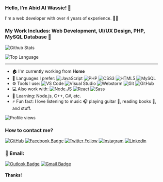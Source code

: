 ### Hello, I’m Abid Al Wassie! 👋

I'm a web developer with over 4 years of experience. 👨‍💻

### My Work Includes: Web Development, UI/UX Design, PHP, MySQL Database 🙂

![Github Stats](https://github-readme-stats.vercel.app/api?username=AbidAlWassie&show_icons=true&title_color=fff&icon_color=79ff97&text_color=9f9f9f&bg_color=0D1117)

![Top Language](https://github-readme-stats.vercel.app/api/top-langs/?username=AbidAlWassie&layout=compact&title_color=fff&icon_color=79ff97&text_color=9f9f9f&bg_color=0D1117)

*************

- 🏠 I'm currently working from **Home**
- 🚀 Languages I prefer:
  ![JavaScript](https://img.shields.io/badge/-JavaScript-black?style=plastic&logo=javascript)
  ![PHP](https://img.shields.io/badge/-PHP-black?style=plastic&logo=php)
  ![CSS3](https://img.shields.io/badge/-CSS3-146EB0?style=plastic&logo=css3)
  ![HTML5](https://img.shields.io/badge/-HTML5-E44D26?style=plastic&logo=html5&logoColor=white&backgroundColor=1F8CCC)
  ![MySQL](https://img.shields.io/badge/-MySQL-42759C?style=plastic&logo=MySQL&logoColor=white&backgroundColor=42759C)
- ⚙️ Tools I use:
  ![VS Code](https://img.shields.io/badge/-VS%20Code-151515?style=plastic&logo=visual-studio-code&logoColor=007ACC)
  ![Visual Studio](https://img.shields.io/badge/-Visual%20Studio-151515?style=plastic&logo=visual-studio&logoColor=945ED0)
  ![Webstorm](https://img.shields.io/badge/-Webstorm-black?style=plastic&logo=webstorm&logoColor=000&color=fff)
  ![Git](https://img.shields.io/badge/-Git-black?style=plastic&logo=git)
  ![GitHub](https://img.shields.io/badge/-GitHub-181717?style=plastic&logo=github)
- 💻️ Also work with: 
  ![Node.JS](https://img.shields.io/badge/-Node.JS-black?style=plastic&logo=Node.js) 
  ![React](https://img.shields.io/badge/-React-151515?style=plastic&logo=react)
  ![Sass](https://img.shields.io/badge/-Sass-262B33?style=plastic&logo=Sass)
- 🌱 Learning: Node.js, C++, C#, etc.
- ⚡️ Fun fact: I love listening to music 🎧 playing guitar 🎸, reading books 📖, and stuff.

![Profile views](https://gpvc.arturio.dev/AbidAlWassie)

<!--
![badge-c](https://img.shields.io/badge/Language-C-555555?style=for-the-badge&logo=C) 
![badge-go](https://img.shields.io/badge/Language-Go-00ADD8?style=for-the-badge&logo=Go) 
![badge-cpp](https://img.shields.io/badge/Language-C++-f34b7d?style=for-the-badge&logo=C%2B%2B) 
![badge-python](https://img.shields.io/badge/Language-Python-blue?style=for-the-badge&logo=Python) 
![badge-java](https://img.shields.io/badge/Language-Java-b07219?style=for-the-badge&logo=Java) 
![badge-shell](https://img.shields.io/badge/Language-Shell-89e051?style=for-the-badge&logo=gnu-bash) 
![badge-js](https://img.shields.io/badge/Language-Javascript-f1e05a?style=for-the-badge&logo=javascript) 
![badge-powershell](https://img.shields.io/badge/Language-PowerShell-012456?style=for-the-badge&logo=powershell) 
![badge-c#](https://img.shields.io/badge/Language-C%23-178600?style=for-the-badge&logo=C-Sharp) 
![badge-asm](https://img.shields.io/badge/Language-Assembly-6E4C13?style=for-the-badge&logo=assembly) 
-->

### How to contact me?

[![GitHub](https://img.shields.io/github/followers/AbidAlWassie?label=follow&style=social)](https://github.com/AbidAlWassie)
[![Facebook Badge](https://img.shields.io/badge/-AbidAlWassie-blue?style=flat-square&logo=Facebook&logoColor=white&link=https://www.facebook.com/AbidAlWassie/)](https://www.facebook.com/AbidAlWassie/)
[![Twitter Follow](https://img.shields.io/twitter/follow/AbidAlWassie?style=social)](https://twitter.com/AbidAlWassie)
[![Instagram](https://img.shields.io/badge/AbidAlWassie-%23E4405F.svg?&style=flat-square&logo=instagram&logoColor=white&link=https://www.instagram.com/AbidAlWassie/)](https://www.instagram.com/AbidAlWassie/)
[![Linkedin](https://img.shields.io/badge/-AbidAlWassie-blue?style=flat-square&logo=Linkedin&logoColor=white&link=https://www.linkedin.com/in/AbidAlWassie/)](https://www.linkedin.com/in/AbidAlWassie/)

### 📧 Email:

[![Outlook Badge](https://img.shields.io/badge/-abidalwassie@outlook.com-0078D4?style=flat-square&logo=mail&logoColor=white&link=mailto:abidalwassie@outlook.com)](mailto:abidalwassie@outlook.com)
[![Gmail Badge](https://img.shields.io/badge/-abidalwassie@gmail.com-BF201D?style=flat-square&logoColor=white&link=mailto:abidalwassie@gmail.com)](mailto:abidalwassie@gmail.com)

#### Thanks! 

